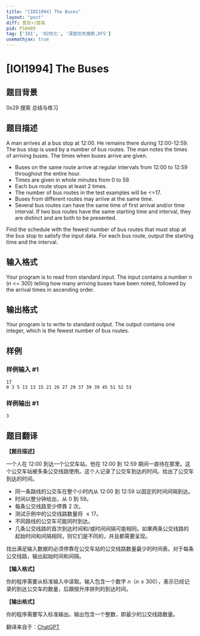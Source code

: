 ```yaml
---
title: "[IOI1994] The Buses"
layout: "post"
diff: 普及+/提高
pid: P10489
tag: ['IOI', 'O2优化', '深度优先搜索,DFS']
usemathjax: true
---
```


# [IOI1994] The Buses
## 题目背景

0x29 搜索 总结与练习
## 题目描述

A man arrives at a bus stop at 12:00. He remains there during 12:00-12:59. The bus stop is used by a number of bus routes. The man notes the times of arriving buses. The times when buses arrive are given.

-  Buses on the same route arrive at regular intervals from 12:00 to 12:59 throughout the entire hour.
- Times are given in whole minutes from 0 to 59.
- Each bus route stops at least 2 times.
- The number of bus routes in the test examples will be <=17.
- Buses from different routes may arrive at the same time.
- Several bus routes can have the same time of first arrival and/or time interval. If two bus routes have the same starting time and interval, they are distinct and are both to be presented.

Find the schedule with the fewest number of bus routes that must stop at the bus stop to satisfy the input data. For each bus route, output the starting time and the interval.

## 输入格式

Your program is to read from standard input. The input contains a number n (n <= 300) telling how many arriving buses have been noted, followed by the arrival times in ascending order.
## 输出格式

Your program is to write to standard output. The output contains one integer, which is the fewest number of bus routes.
## 样例

### 样例输入 #1
```
17
0 3 5 13 13 15 21 26 27 29 37 39 39 45 51 52 53
```
### 样例输出 #1
```
3
```
## 题目翻译

**【题目描述】**

一个人在 12:00 到达一个公交车站。他在 12:00 到 12:59 期间一直待在那里。这个公交车站被多条公交线路使用。这个人记录了公交车到达的时间。给出了公交车到达的时间。

- 同一条路线的公交车在整个小时内从 12:00 到 12:59 以固定的时间间隔到达。
- 时间以整分钟给出，从 0 到 59。
- 每条公交线路至少停靠 2 次。
- 测试示例中的公交线路数量将 $\leq 17$。
- 不同路线的公交车可能同时到达。
- 几条公交线路的首次到达时间和/或时间间隔可能相同。如果两条公交线路的起始时间和间隔相同，则它们是不同的，并且都需要呈现。

找出满足输入数据的必须停靠在公交车站的公交线路数量最少的时间表。对于每条公交线路，输出起始时间和间隔。

**【输入格式】**

你的程序需要从标准输入中读取。输入包含一个数字 $n$（$n \leq 300$），表示已经记录的到达公交车的数量，后跟按升序排列的到达时间。

**【输出格式】**

你的程序需要写入标准输出。输出包含一个整数，即最少的公交线路数量。

翻译来自于：[ChatGPT](https://chatgpt.com/)

